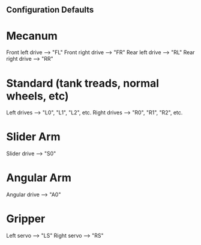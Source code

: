## Configuration Defaults

# Mecanum
Front left drive --> "FL"
Front right drive --> "FR"
Rear left drive --> "RL"
Rear right drive --> "RR"

# Standard (tank treads, normal wheels, etc)
Left drives -->  "L0", "L1", "L2", etc.
Right drives --> "R0", "R1", "R2", etc.

# Slider Arm
Slider drive --> "S0"

# Angular Arm
Angular drive --> "A0"

# Gripper
Left servo --> "LS"
Right servo --> "RS"